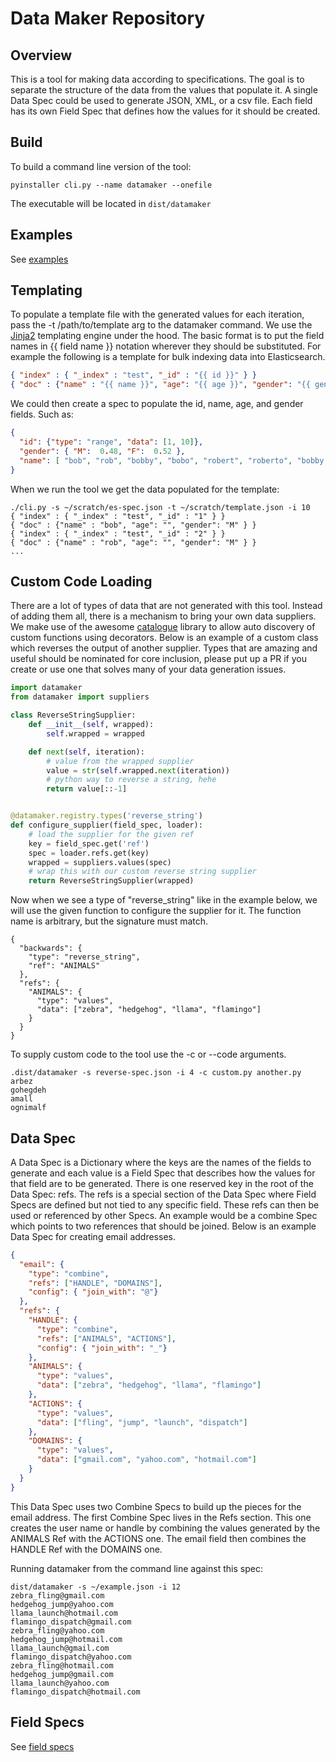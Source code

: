 Data Maker Repository
========================

## Overview

This is a tool for making data according to specifications. The goal is to separate the structure of the data from the
values that populate it. A single Data Spec could be used to generate JSON, XML, or a csv file. Each field has its own
Field Spec that defines how the values for it should be created.

## Build

To build a command line version of the tool:

```shell script
pyinstaller cli.py --name datamaker --onefile
```

The executable will be located in `dist/datamaker`


## Examples
See [examples](docs/EXAMPLES.md)

## Templating
To populate a template file with the generated values for each iteration, pass the -t /path/to/template arg to the datamaker
command.  We use the [Jinja2](https://pypi.org/project/Jinja2/) templating engine under the hood.  The basic format is to put
the field names in {{ field name }} notation wherever they should be substituted.  For example the following is a template
for bulk indexing data into Elasticsearch.

```json
{ "index" : { "_index" : "test", "_id" : "{{ id }}" } }
{ "doc" : {"name" : "{{ name }}", "age": "{{ age }}", "gender": "{{ gender }}" } }
```

We could then create a spec to populate the id, name, age, and gender fields. Such as:
```json
{
  "id": {"type": "range", "data": [1, 10]},
  "gender": { "M":  0.48, "F":  0.52 },
  "name": [ "bob", "rob", "bobby", "bobo", "robert", "roberto", "bobby joe", "roby", "robi", "steve"]
}
```

When we run the tool we get the data populated for the template:
```shell script
./cli.py -s ~/scratch/es-spec.json -t ~/scratch/template.json -i 10
{ "index" : { "_index" : "test", "_id" : "1" } }
{ "doc" : {"name" : "bob", "age": "", "gender": "M" } }
{ "index" : { "_index" : "test", "_id" : "2" } }
{ "doc" : {"name" : "rob", "age": "", "gender": "M" } }
...
```

## Custom Code Loading
There are a lot of types of data that are not generated with this tool. Instead of adding them all, there is a mechanism
to bring your own data suppliers. We make use of the awesome [catalogue](https://pypi.org/project/catalogue/) library to
allow auto discovery of custom functions using decorators.  Below is an example of a custom class which reverses the output
of another supplier. Types that are amazing and useful should be nominated for core inclusion, please put up a PR if you
create or use one that solves many of your data generation issues.

```python
import datamaker
from datamaker import suppliers

class ReverseStringSupplier:
    def __init__(self, wrapped):
        self.wrapped = wrapped

    def next(self, iteration):
        # value from the wrapped supplier
        value = str(self.wrapped.next(iteration))
        # python way to reverse a string, hehe
        return value[::-1]


@datamaker.registry.types('reverse_string')
def configure_supplier(field_spec, loader):
    # load the supplier for the given ref
    key = field_spec.get('ref')
    spec = loader.refs.get(key)
    wrapped = suppliers.values(spec)
    # wrap this with our custom reverse string supplier
    return ReverseStringSupplier(wrapped)
```

Now when we see a type of "reverse_string" like in the example below, we will use the given function to configure the
supplier for it. The function name is arbitrary, but the signature must match.
```
{
  "backwards": {
    "type": "reverse_string",
    "ref": "ANIMALS"
  },
  "refs": { 
    "ANIMALS": {
      "type": "values",
      "data": ["zebra", "hedgehog", "llama", "flamingo"]
    }
  }
}
```

To supply custom code to the tool use the -c or --code arguments.
```shell script
.dist/datamaker -s reverse-spec.json -i 4 -c custom.py another.py
arbez
gohegdeh
amall
ognimalf
```

## Data Spec

A Data Spec is a Dictionary where the keys are the names of the fields to generate and each value is a Field Spec that
describes how the values for that field are to be generated. There is one reserved key in the root of the Data Spec: refs.
The refs is a special section of the Data Spec where Field Specs are defined but not tied to any specific field.  These
refs can then be used or referenced by other Specs. An example would be a combine Spec which points to two references that
should be joined. Below is an example Data Spec for creating email addresses.

```json
{
  "email": {
    "type": "combine",
    "refs": ["HANDLE", "DOMAINS"],
    "config": { "join_with": "@"}
  },
  "refs": { 
    "HANDLE": {
      "type": "combine",
      "refs": ["ANIMALS", "ACTIONS"],
      "config": { "join_with": "_"}
    },
    "ANIMALS": {
      "type": "values",
      "data": ["zebra", "hedgehog", "llama", "flamingo"]
    },
    "ACTIONS": {
      "type": "values",
      "data": ["fling", "jump", "launch", "dispatch"]
    },
    "DOMAINS": {
      "type": "values",
      "data": ["gmail.com", "yahoo.com", "hotmail.com"]
    } 
  }
}
```

This Data Spec uses two Combine Specs to build up the pieces for the email address.  The first Combine Spec lives in the
Refs section. This one creates the user name or handle by combining the values generated by the ANIMALS Ref with the ACTIONS one.
The email field then combines the HANDLE Ref with the DOMAINS one.

Running datamaker from the command line against this spec:

```shell script
dist/datamaker -s ~/example.json -i 12
zebra_fling@gmail.com
hedgehog_jump@yahoo.com
llama_launch@hotmail.com
flamingo_dispatch@gmail.com
zebra_fling@yahoo.com
hedgehog_jump@hotmail.com
llama_launch@gmail.com
flamingo_dispatch@yahoo.com
zebra_fling@hotmail.com
hedgehog_jump@gmail.com
llama_launch@yahoo.com
flamingo_dispatch@hotmail.com
```

## Field Specs
See [field specs](docs/FIELDSPECS.md)